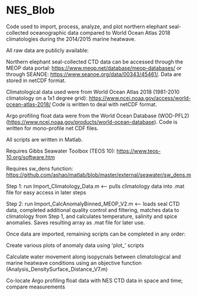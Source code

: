 # NES_Blob
Code used to import, process, analyze, and plot northern elephant seal-collected oceanographic data compared to World Ocean Atlas 2018 climatologies during the 2014/2015 marine heatwave.

All raw data are publicly available:

Northern elephant seal-collected CTD data can be accessed through the MEOP data portal: https://www.meop.net/database/meop-databases/  or through SEANOE:  https://www.seanoe.org/data/00343/45461/.  Data are stored in netCDF format.

Climatological data used were from World Ocean Atlas 2018 (1981-2010 climatology on a 1x1 degree grid): https://www.ncei.noaa.gov/access/world-ocean-atlas-2018/  Code is written to deal with netCDF format.

Argo profiling float data were from the World Ocean Database (WOD-PFL2) (https://www.ncei.noaa.gov/products/world-ocean-database).  Code is written for mono-profile net CDF files.

All scripts are written in Matlab.

Requires Gibbs Seawater Toolbox (TEOS 10): https://www.teos-10.org/software.htm

Requires sw_dens function: https://github.com/ashao/matlab/blob/master/external/seawater/sw_dens.m

Step 1: run Import_Climatology_Data.m <-- pulls climatology data into .mat file for easy access in later steps

Step 2: run Import_CalcAnomalyBinned_MEOP_V2.m  <-- loads seal CTD data, completed additional quality control and filtering, matches data to climatology from Step 1, and calculates temperature, salinity and spice anomalies.  Saves resulting array as .mat file for later use.

Once data are imported, remaining scripts can be completed in any order:
    
Create various plots of anomaly data using 'plot_' scripts

Calculate water movement along isopycnals between climatological and marine heatwave conditions using an objective function  (Analysis_DensitySurface_Distance_V7.m)

Co-locate Argo profiling float data with NES CTD data in space and time; compare measurements
